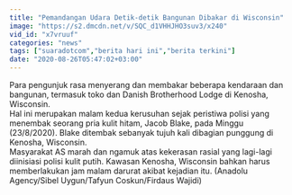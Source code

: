 ```yaml
---
title: "Pemandangan Udara Detik-detik Bangunan Dibakar di Wisconsin"
image: "https://s2.dmcdn.net/v/SQC_d1VHHJHO3suv3/x240"
vid_id: "x7vruuf"
categories: "news"
tags: ["suaradotcom","berita hari ini","berita terkini"]
date: "2020-08-26T05:47:02+03:00"
---
```

Para pengunjuk rasa menyerang dan membakar beberapa kendaraan dan bangunan, termasuk toko dan Danish Brotherhood Lodge di Kenosha, Wisconsin.   <br>Hal ini merupakan malam kedua kerusuhan sejak peristiwa polisi yang menembak seorang pria kulit hitam, Jacob Blake, pada Minggu (23/8/2020). Blake ditembak sebanyak tujuh kali dibagian punggung di Kenosha, Wisconsin.  <br>Masyarakat AS marah dan ngamuk atas kekerasan rasial yang lagi-lagi diinisiasi polisi kulit putih. Kawasan Kenosha, Wisconsin bahkan harus memberlakukan jam malam darurat akibat kejadian itu. (Anadolu Agency/Sibel Uygun/Tafyun Coskun/Firdaus Wajidi)  <br>
